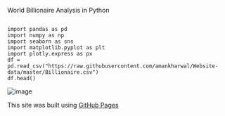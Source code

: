 
World Billionaire Analysis in Python

```

import pandas as pd
import numpy as np
import seaborn as sns
import matplotlib.pyplot as plt
import plotly.express as px
df = pd.read_csv("https://raw.githubusercontent.com/amankharwal/Website-data/master/Billionaire.csv")
df.head()
```
![image](https://user-images.githubusercontent.com/64798994/179675237-ffb237a7-d58e-44f9-8dbb-5b742081e5a0.png)


























This site was built using [GitHub Pages](https://pages.github.com/)

